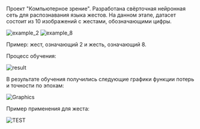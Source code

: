 Проект "Компьютерное зрение". Разработана свёрточная нейронная сеть для распознавания языка жестов. На данном этапе, датасет состоит из 10 изображений с жестами, обозначающими цифры. 

![example_2](https://github.com/user-attachments/assets/6e5fcc36-4136-4c4f-a141-d75220c58b8c) ![example_8](https://github.com/user-attachments/assets/d2727d6e-da8b-4fe2-8ac8-d01c408c69c1)

Пример: жест, означающий 2 и жесть, означающий 8.

Процесс обучения:

![result](https://github.com/user-attachments/assets/51914bb3-eee0-4db4-8c17-84069efbfbf0)

В результате обучения получились следующие графики функции потерь и точности по эпохам:

![Graphics](https://github.com/user-attachments/assets/8aae7c0d-8c91-4385-bb35-68a5577bef54)

Пример применения для жеста:

![TEST](https://github.com/user-attachments/assets/31a4c6ea-a2a2-4ab5-a738-c6de2621183b)
